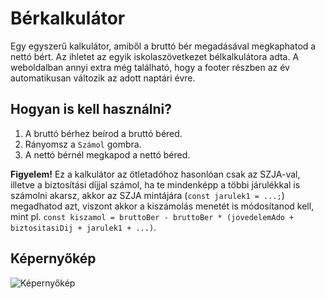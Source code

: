 # Bérkalkulátor

Egy egyszerű kalkulátor, amiből a bruttó bér megadásával megkaphatod a nettó bért. Az ihletet az egyik iskolaszövetkezet bélkalkulátora adta.
A weboldalban annyi extra még található, hogy a footer részben az év automatikusan változik az adott naptári évre.

## Hogyan is kell használni?

1. A bruttó bérhez beírod a bruttó béred.
2. Rányomsz a `Számol` gombra.
3. A nettó bérnél megkapod a nettó béred.

**Figyelem!** Ez a kalkulátor az ötletadóhoz hasonlóan csak az SZJA-val, illetve a biztosítási díjjal számol, ha te mindenképp a többi járulékkal is számolni akarsz, akkor az SZJA mintájára (`const jarulek1 = ...;`) megadhatod azt, viszont akkor a kiszámolás menetét is módosítanod kell, mint pl. `const kiszamol = bruttoBer - bruttoBer * (jovedelemAdo + biztositasiDij + jarulek1 + ...)`.

## Képernyőkép
![Képernyőkép](https://i.imgur.com/XwUln8d.png)
